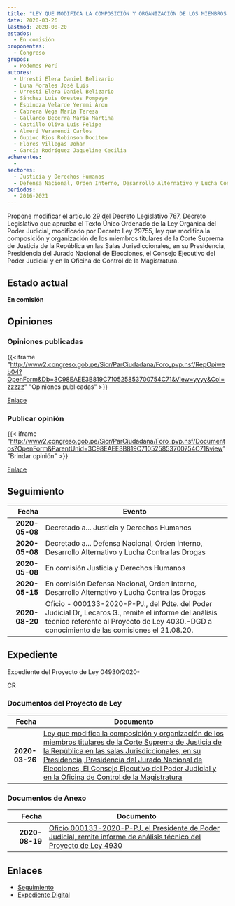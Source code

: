 ```yaml
---
title: "LEY QUE MODIFICA LA COMPOSICIÓN Y ORGANIZACIÓN DE LOS MIEMBROS TITULARES DE LA CORTE SUPREMA DE JUSTICIA DE LA REPÚBLICA EN LAS SALAS JURISDICCIONALES, EN SU PRESIDENCIA, PRESIDENCIA DEL JURADO NACIONAL DE ELECCIONES, EL CONSEJO EJECUTIVO DEL PODER JUDICIAL Y EN LA OFICINA DE CONTROL DE LA MAGISTATURA"
date: 2020-03-26
lastmod: 2020-08-20
estados: 
  - En comisión
proponentes: 
  - Congreso
grupos: 
  - Podemos Perú
autores: 
  - Urresti Elera Daniel Belizario
  - Luna Morales José Luis
  - Urresti Elera Daniel Belizario
  - Sánchez Luis Orestes Pompeyo
  - Espinoza Velarde Yeremi Aron
  - Cabrera Vega María Teresa
  - Gallardo Becerra María Martina
  - Castillo Oliva Luis Felipe
  - Almerí Veramendi Carlos
  - Gupioc Rios Robinson Dociteo
  - Flores Villegas Johan
  - García Rodríguez Jaqueline Cecilia
adherentes: 
  - 
sectores: 
  - Justicia y Derechos Humanos
  - Defensa Nacional, Orden Interno, Desarrollo Alternativo y Lucha Contra las Drogas
periodos: 
  - 2016-2021
---
```


Propone modificar el artículo 29 del Decreto Legislativo 767, Decreto Legislativo que aprueba el Texto Único Ordenado de la Ley Orgánica del Poder Judicial, modificado por Decreto Ley 29755, ley que modifica la composición y organización de los miembros titulares de la Corte Suprema de Justicia de la República en las Salas Jurisdiccionales, en su Presidencia, Presidencia del Jurado Nacional de Elecciones, el Consejo Ejecutivo del Poder Judicial y en la Oficina de Control de la Magistratura.


## Estado actual

**En comisión**

## Opiniones

### Opiniones publicadas

{{<iframe "http://www2.congreso.gob.pe/Sicr/ParCiudadana/Foro_pvp.nsf/RepOpiweb04?OpenForm&Db=3C98EAEE3B819C710525853700754C71&View=yyyy&Col=zzzzz" "Opiniones publicadas" >}}

[Enlace](http://www2.congreso.gob.pe/Sicr/ParCiudadana/Foro_pvp.nsf/RepOpiweb04?OpenForm&Db=3C98EAEE3B819C710525853700754C71&View=yyyy&Col=zzzzz)
### Publicar opinión

{{< iframe "http://www2.congreso.gob.pe/Sicr/ParCiudadana/Foro_pvp.nsf/Documentos?OpenForm&ParentUnid=3C98EAEE3B819C710525853700754C71&view" "Brindar opinión" >}}

[Enlace](http://www2.congreso.gob.pe/Sicr/ParCiudadana/Foro_pvp.nsf/Documentos?OpenForm&ParentUnid=3C98EAEE3B819C710525853700754C71&view)

## Seguimiento

| Fecha | Evento |
|------:|--------|
| **2020-05-08** | Decretado a... Justicia y Derechos Humanos|
| **2020-05-08** | Decretado a... Defensa Nacional, Orden Interno, Desarrollo Alternativo y Lucha Contra las Drogas|
| **2020-05-08** | En comisión Justicia y Derechos Humanos|
| **2020-05-15** | En comisión Defensa Nacional, Orden Interno, Desarrollo Alternativo y Lucha Contra las Drogas|
| **2020-08-20** | Oficio - 000133-2020-P-PJ., del Pdte. del Poder Judicial Dr, Lecaros G., remite el informe del análisis técnico referente al Proyecto de Ley 4030.-DGD a conocimiento de las comisiones el 21.08.20.|


## Expediente

Expediente del Proyecto de Ley 04930/2020-

CR


### Documentos del Proyecto de Ley

| Fecha | Documento |
|------:|--------|
| **2020-03-26** | [Ley que modifica la composición y organización de los miembros titulares de la Corte Suprema de Justicia de la República en las salas Jurisdiccionales, en su Presidencia, Presidencia del Jurado Nacional de Elecciones, El Consejo Ejecutivo del Poder Judicial y en la Oficina de Control de la Magistratura](http://www.leyes.congreso.gob.pe/Documentos/2016_2021/Proyectos_de_Ley_y_de_Resoluciones_Legislativas/PL04930_20200326.pdf) |

### Documentos de Anexo

| Fecha | Documento |
|------:|--------|
| **2020-08-19** | [Oficio 000133-2020-P-PJ, el Presidente de Poder Judicial, remite informe de análisis técnico del Proyecto de Ley 4930](http://www.leyes.congreso.gob.pe/Documentos/2016_2021/Oficios/Otras_Instituciones/OFICIO-000133_2020-P-PJ.pdf) |

## Enlaces 

- [Seguimiento](http://www2.congreso.gob.pe/Sicr/TraDocEstProc/CLProLey2016.nsf/f7fff46988ca05b1052578e100829cc7/6e831edd3eec147405258538006e851e?OpenDocument)
- [Expediente Digital](http://www2.congreso.gob.pe/Sicr/TraDocEstProc/CLProLey2016.nsf/f7fff46988ca05b1052578e100829cc7/6e831edd3eec147405258538006e851e?OpenDocument&Click=05257FB7005EB655.eb71d0cf91d8294e05256cdf006b5706/$Body/0.1C6C)
